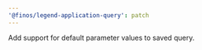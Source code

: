 ```yaml
---
'@finos/legend-application-query': patch
---
```


Add support for default parameter values to saved query.
